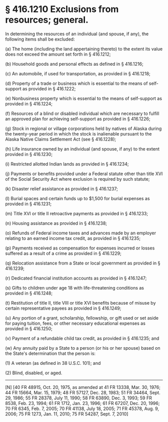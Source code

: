 # § 416.1210   Exclusions from resources; general.

In determining the resources of an individual (and spouse, if any), the following items shall be excluded:


(a) The home (including the land appertaining thereto) to the extent its value does not exceed the amount set forth in § 416.1212;


(b) Household goods and personal effects as defined in § 416.1216;


(c) An automobile, if used for transportation, as provided in § 416.1218; 


(d) Property of a trade or business which is essential to the means of self-support as provided in § 416.1222;


(e) Nonbusiness property which is essential to the means of self-support as provided in § 416.1224;


(f) Resources of a blind or disabled individual which are necessary to fulfill an approved plan for achieving self-support as provided in § 416.1226;


(g) Stock in regional or village corporations held by natives of Alaska during the twenty-year period in which the stock is inalienable pursuant to the Alaska Native Claims Settlement Act (see § 416.1228);


(h) Life insurance owned by an individual (and spouse, if any) to the extent provided in § 416.1230;


(i) Restricted allotted Indian lands as provided in § 416.1234;


(j) Payments or benefits provided under a Federal statute other than title XVI of the Social Security Act where exclusion is required by such statute;


(k) Disaster relief assistance as provided in § 416.1237;


(l) Burial spaces and certain funds up to $1,500 for burial expenses as provided in § 416.1231;


(m) Title XVI or title II retroactive payments as provided in § 416.1233;


(n) Housing assistance as provided in § 416.1238;


(o) Refunds of Federal income taxes and advances made by an employer relating to an earned income tax credit, as provided in § 416.1235;


(p) Payments received as compensation for expenses incurred or losses suffered as a result of a crime as provided in § 416.1229;


(q) Relocation assistance from a State or local government as provided in § 416.1239; 


(r) Dedicated financial institution accounts as provided in § 416.1247;


(s) Gifts to children under age 18 with life-threatening conditions as provided in § 416.1248; 


(t) Restitution of title II, title VIII or title XVI benefits because of misuse by certain representative payees as provided in § 416.1249; 


(u) Any portion of a grant, scholarship, fellowship, or gift used or set aside for paying tuition, fees, or other necessary educational expenses as provided in § 416.1250; 


(v) Payment of a refundable child tax credit, as provided in § 416.1235; and


(w) Any annuity paid by a State to a person (or his or her spouse) based on the State's determination that the person is:


(1) A veteran (as defined in 38 U.S.C. 101); and


(2) Blind, disabled, or aged.



---

[N] [40 FR 48915, Oct. 20, 1975, as amended at 41 FR 13338, Mar. 30, 1976; 44 FR 15664, Mar. 15, 1979; 48 FR 57127, Dec. 28, 1983; 51 FR 34464, Sept. 29, 1986; 55 FR 28378, July 11, 1990; 58 FR 63890, Dec. 3, 1993; 59 FR 8538, Feb. 23, 1994; 61 FR 1712, Jan. 23, 1996; 61 FR 67207, Dec. 20, 1996; 70 FR 6345, Feb. 7, 2005; 70 FR 41138, July 18, 2005; 71 FR 45378, Aug. 9, 2006; 75 FR 1273, Jan. 11, 2010; 75 FR 54287, Sept. 7, 2010]




